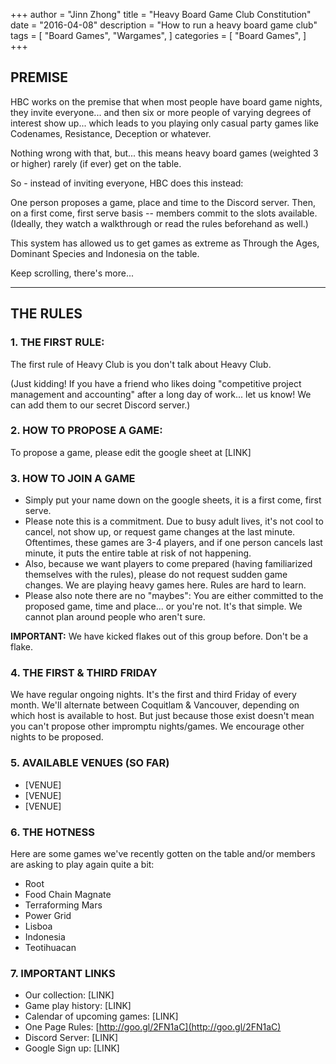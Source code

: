 +++
author = "Jinn Zhong"
title = "Heavy Board Game Club Constitution"
date = "2016-04-08"
description = "How to run a heavy board game club"
tags = [
    "Board Games",
    "Wargames",
]
categories = [
    "Board Games",
]
+++

## PREMISE
HBC works on the premise that when most people have board game nights, they invite everyone... and then six or more people of varying degrees of interest show up... which leads to you playing only casual party games like Codenames, Resistance, Deception or whatever.

Nothing wrong with that, but... this means heavy board games (weighted 3 or higher) rarely (if ever) get on the table.

So - instead of inviting everyone, HBC does this instead:

One person proposes a game, place and time to the Discord server. Then, on a first come, first serve basis -- members commit to the slots available. (Ideally, they watch a walkthrough or read the rules beforehand as well.)

This system has allowed us to get games as extreme as Through the Ages, Dominant Species and Indonesia on the table.

Keep scrolling, there's more...

***

## THE RULES

### 1. THE FIRST RULE:

The first rule of Heavy Club is you don't talk about Heavy Club.

(Just kidding! If you have a friend who likes doing "competitive project management and accounting" after a long day of work... let us know! We can add them to our secret Discord server.)

### 2. HOW TO PROPOSE A GAME:

To propose a game, please edit the google sheet at [LINK]

### 3. HOW TO JOIN A GAME
* Simply put your name down on the google sheets, it is a first come, first serve.
* Please note this is a commitment. Due to busy adult lives, it's not cool to cancel, not show up, or request game changes at the last minute. Oftentimes, these games are 3-4 players, and if one person cancels last minute, it puts the entire table at risk of not happening.
* Also, because we want players to come prepared (having familiarized themselves with the rules), please do not request sudden game changes. We are playing heavy games here. Rules are hard to learn.
* Please also note there are no "maybes": You are either committed to the proposed game, time and place... or you're not. It's that simple. We cannot plan around people who aren't sure.

**IMPORTANT:** We have kicked flakes out of this group before. Don't be a flake.

### 4. THE FIRST & THIRD FRIDAY

We have regular ongoing nights. It's the first and third Friday of every month. We'll alternate between Coquitlam & Vancouver, depending on which host is available to host. But just because those exist doesn't mean you can't propose other impromptu nights/games. We encourage other nights to be proposed.

### 5. AVAILABLE VENUES (SO FAR)
* [VENUE]
* [VENUE]
* [VENUE]

### 6. THE HOTNESS
Here are some games we've recently gotten on the table and/or members are asking to play again quite a bit:
* Root
* Food Chain Magnate
* Terraforming Mars
* Power Grid
* Lisboa
* Indonesia
* Teotihuacan

### 7. IMPORTANT LINKS
* Our collection: [LINK]
* Game play history: [LINK]
* Calendar of upcoming games: [LINK]
* One Page Rules: [http://goo.gl/2FN1aC](http://goo.gl/2FN1aC)
* Discord Server: [LINK]
* Google Sign up: [LINK]
